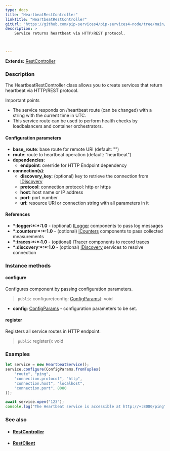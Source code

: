 ```yaml
---
type: docs
title: "HeartbeatRestController"
linkTitle: "HeartbeatRestController"
gitUrl: "https://github.com/pip-services4/pip-services4-node/tree/main/pip-services4-http-node"
description: >
    Service returns heartbeat via HTTP/REST protocol.



---
```


**Extends:** [RestController](../rest_controller)

### Description

The HeartbeatRestController class allows you to create services that return heartbeat via HTTP/REST protocol. 

Important points

- The service responds on /heartbeat route (can be changed) with a string with the current time in UTC.
- This service route can be used to perform health checks by loadbalancers and container orchestrators.

#### Configuration parameters

- **base_route**: base route for remote URI (default: "")
- **route**: route to heartbeat operation (default: "heartbeat")
- **dependencies**:
    - **endpoint**: override for HTTP Endpoint dependency
- **connection(s)**:           
    - **discovery_key**: (optional) key to retrieve the connection from [IDiscovery](../../../components/connect/idiscovery)
    - **protocol**: connection protocol: http or https
    - **host**: host name or IP address
    - **port**: port number
    - **uri**: resource URI or connection string with all parameters in it


#### References

- **\*:logger:\*:\*:1.0** - (optional) [ILogger](../../../components/log/ilogger) components to pass log messages
- **\*:counters:\*:\*:1.0** - (optional) [ICounters](../../../components/count/icounters) components to pass collected measurements
- **\*:traces:\*:\*:1.0** - (optional) [ITracer](../../../components/trace/itracer) components to record traces
- **\*:discovery:\*:\*:1.0** - (optional) [IDiscovery](../../../components/connect/idiscovery) services to resolve connection



### Instance methods

#### configure
Configures component by passing configuration parameters.

> `public` configure(config: [ConfigParams](../../../commons/config/config_params)): void

- **config**: [ConfigParams](../../../commons/config/config_params) - configuration parameters to be set.


#### register
Registers all service routes in HTTP endpoint.

> `public` register(): void



### Examples

```typescript
let service = new HeartbeatService();
service.configure(ConfigParams.fromTuples(
    "route", "ping",
    "connection.protocol", "http",
    "connection.host", "localhost",
    "connection.port", 8080
));

await service.open("123");
console.log("The Heartbeat service is accessible at http://+:8080/ping");
```

### See also
- #### [RestController](../rest_controller)
- #### [RestClient](../../clients/rest_client)
